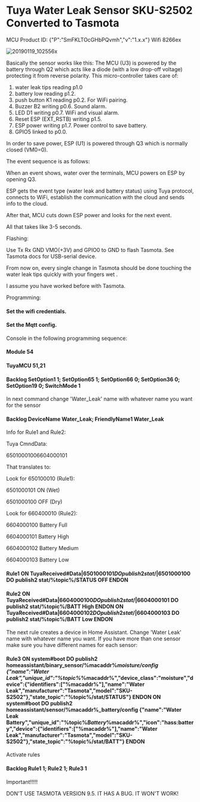 # Tuya Water Leak Sensor SKU-S2502 Converted to Tasmota
MCU Product ID: {"P":"SmFKLTOcGHbPQvmh","v":"1.x.x"} 
Wifi 8266ex 

![20190119_102556x](https://user-images.githubusercontent.com/42880649/120639804-6dac6180-c47a-11eb-85a8-bf8dbfecacb2.jpg)

Basically the sensor works like this:
The MCU (U3) is powered by the battery through Q2 which acts like a diode (with a low drop-off voltage) protecting it from reverse polarity.
This micro-controller takes care of:
  1. water leak tips reading p1.0
  1. battery low reading p1.2. 
  1. push button K1 reading p0.2. For WiFi pairing.
  1. Buzzer B2 writing p0.6. Sound alarm.
  1. LED D1 writing p0.7. WiFi and visual alarm.
  1. Reset ESP (EXT_RSTB) writing p1.5.
  1. ESP power writing p1.7. Power control to save battery.
  1. GPIO5 linked to p0.0.
  
In order to save power, ESP (U1) is powered through Q3 which is normally closed (VM0=0).

The event sequence is as follows:

When an event shows, water over the terminals, MCU powers on ESP by opening Q3.

ESP gets the event type (water leak and battery status) using Tuya protocol, connects to WiFi, establish the communication with the cloud and sends info to the cloud. 

After that, MCU cuts down ESP power and looks for the next event.

All that takes like 3-5 seconds.


Flashing:

Use Tx Rx GND VMO(+3V) and GPIO0 to GND to flash Tasmota. See Tasmota docs for USB-serial device.

From now on, every single change in Tasmota should be done touching the water leak tips quickly with your fingers wet .

I assume you have worked before with Tasmota.


Programming:

#### Set the wifi credentials.

#### Set the Mqtt config.

Console in the following programming sequence:

#### Module 54

#### TuyaMCU 51,21

#### Backlog SetOption1 1; SetOption65 1; SetOption66 0; SetOption36 0; SetOption19 0; SwitchMode 1

In next command change 'Water_Leak' name with whatever name you want for the sensor

#### Backlog DeviceName Water_Leak; FriendlyName1 Water_Leak

Info for Rule1 and Rule2:

Tuya CmndData:

65010001006604000101

That translates to:

Look for 650100010 (Rule1): 

6501000101 ON (Wet)

6501000100 OFF (Dry)

Look for 660400010 (Rule2):

6604000100 Battery Full

6604000101 Battery High

6604000102 Battery Medium

6604000103 Battery Low


#### Rule1 ON TuyaReceived#Data$|6501000101 DO publish2 stat/%topic%/STATUS ON ENDON ON TuyaReceived#Data$|6501000100 DO publish2 stat/%topic%/STATUS OFF ENDON

#### Rule2 ON TuyaReceived#Data$|6604000100 DO publish2 stat/%topic%/BATT Full ENDON ON TuyaReceived#Data$|6604000101 DO publish2 stat/%topic%/BATT High ENDON ON TuyaReceived#Data$|6604000102 DO publish2 stat/%topic%/BATT Medium ENDON ON TuyaReceived#Data$|6604000103 DO publish2 stat/%topic%/BATT Low ENDON

The next rule creates a device in Home Assistant. Change 'Water Leak' name with whatever name you want. If you have more than one sensor make sure you have different names for each sensor:

#### Rule3 ON system#boot DO publish2 homeassistant/binary_sensor/%macaddr%_moisture/config {"name":"Water Leak","unique_id":"%topic%_%macaddr%","device_class":"moisture","device":{"identifiers":["%macaddr%"],"name":"Water Leak","manufacturer":"Tasmota","model":"SKU-S2502"},"state_topic":"%topic%/stat/STATUS"} ENDON ON system#boot DO publish2 homeassistant/sensor/%macaddr%_battery/config {"name":"Water Leak Battery","unique_id":"%topic%_Battery_%macaddr%","icon":"hass:battery","device":{"identifiers":["%macaddr%"],"name":"Water Leak","manufacturer":"Tasmota","model":"SKU-S2502"},"state_topic":"%topic%/stat/BATT"} ENDON

Activate rules

#### Backlog Rule1 1; Rule2 1; Rule3 1

Important!!!!!

DON'T USE TASMOTA VERSION 9.5. IT HAS A BUG. IT WON'T WORK!


